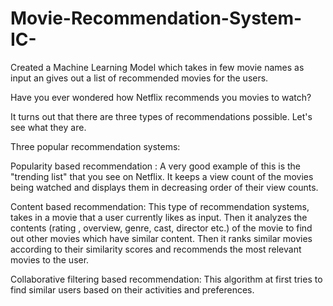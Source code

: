# Movie-Recommendation-System-IC-

Created a Machine Learning Model which takes in  few movie names as input an gives out a list of recommended movies for the users.

Have you ever wondered how Netflix recommends you movies to watch? 

It turns out that there are three types of recommendations possible. Let's see what they are.

Three popular recommendation systems:

Popularity based recommendation :
A very good example of this is the "trending list" that you see on Netflix. It keeps a view count of the movies being watched and displays them in decreasing order of their view counts.

Content based recommendation:
This type of recommendation systems, takes in a movie that a user currently likes as input. Then it analyzes the contents (rating , overview, genre, cast, director etc.) of the movie to find out other movies which have similar content. Then it ranks similar movies according to their similarity scores and recommends the most relevant movies to the user.

Collaborative filtering based recommendation:
This algorithm at first tries to find similar users based on their activities and preferences.
